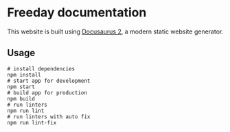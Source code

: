 # Freeday documentation

This website is built using [Docusaurus 2](https://docusaurus.io/), a modern static website generator.

## Usage

```shell
# install dependencies
npm install
# start app for development
npm start
# build app for production
npm build
# run linters
npm run lint
# run linters with auto fix
npm run lint-fix
```
